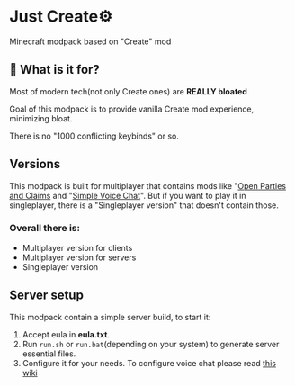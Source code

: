 # **Just Create⚙️**

Minecraft modpack based on "Create" mod

## 📔 What is it for?
Most of modern tech(not only Create ones) are **REALLY bloated**

Goal of this modpack is to provide vanilla Create mod experience, minimizing bloat.

There is no "1000 conflicting keybinds" or so.

## Versions
This modpack is built for multiplayer that contains mods like "[Open Parties and Claims](https://modrinth.com/mod/open-parties-and-claims) and "[Simple Voice Chat](https://modrinth.com/plugin/simple-voice-chat)". But if you want to play it in singleplayer, there is a "Singleplayer version" that doesn't contain those.

### Overall there is:
- Multiplayer version for clients
- Multiplayer version for servers
- Singleplayer version

## Server setup
This modpack contain a simple server build, to start it:
1. Accept eula in **eula.txt**.
2. Run `run.sh` or `run.bat`(depending on your system) to generate server essential files.
3. Configure it for your needs. 
To configure voice chat please read [this wiki](https://modrepo.de/minecraft/voicechat/wiki/server_setup)
